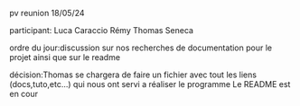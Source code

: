 pv reunion 18/05/24

participant:
Luca Caraccio
Rémy
Thomas Seneca

ordre du jour:discussion sur nos recherches de documentation pour le projet ainsi que sur le readme

décision:Thomas se chargera de faire un fichier avec tout les liens (docs,tuto,etc...) qui nous ont servi a réaliser le programme
	 Le README est en cour
